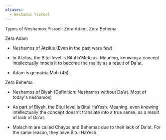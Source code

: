 ```yaml
---
aliases:
  - Neshamos Yisroel
---
```

Types of Neshamos Yisroel: Zera Adam, Zera Behema

Zera Adam

- Neshamos of Atzilus (Even in the past were few)

- In Atzilus, the Bitul level is Bitul b'Metizus. Meaning, knowing a concept intellectually impels it to become the reality as a result of Da'at.

- Adam is gematria Mah (45)

Zera Behema

- Neshamos of Biyah (Definition: Neshamos without Da'at. Most of today's neshamos)

- As part of Biyah, the Bitul level is Bitul HaYesh. Meaning, even knowing intellectually the concept doesn't translate into a true sense, as a result of lack of Da'at.

- Malachim are called Chayos and Behemas due to their lack of Da'at. For the same reason, they have Bitul HaYesh.
